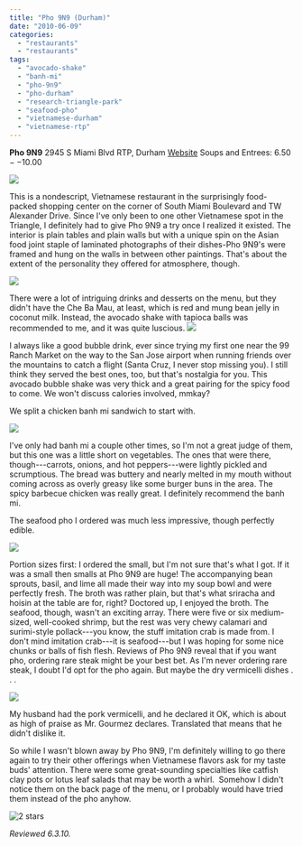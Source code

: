 ```yaml
---
title: "Pho 9N9 (Durham)"
date: "2010-06-09"
categories:
  - "restaurants"
  - "restaurants"
tags:
  - "avocado-shake"
  - "banh-mi"
  - "pho-9n9"
  - "pho-durham"
  - "research-triangle-park"
  - "seafood-pho"
  - "vietnamese-durham"
  - "vietnamese-rtp"
---
```


**Pho 9N9** 2945 S Miami Blvd RTP, Durham [Website](http://pho9n9.com/en/) Soups and Entrees: $6.50--$10.00

![](http://www.thegourmez.com/gourmez/photos/pho9n91.JPG)

This is a nondescript, Vietnamese restaurant in the surprisingly food-packed shopping center on the corner of South Miami Boulevard and TW Alexander Drive. Since I've only been to one other Vietnamese spot in the Triangle, I definitely had to give Pho 9N9 a try once I realized it existed. The interior is plain tables and plain walls but with a unique spin on the Asian food joint staple of laminated photographs of their dishes-Pho 9N9's were framed and hung on the walls in between other paintings. That's about the extent of the personality they offered for atmosphere, though.

![](http://www.thegourmez.com/gourmez/photos/pho9n93.JPG)

There were a lot of intriguing drinks and desserts on the menu, but they didn't have the Che Ba Mau, at least, which is red and mung bean jelly in coconut milk. Instead, the avocado shake with tapioca balls was recommended to me, and it was quite luscious. ![](http://www.thegourmez.com/gourmez/photos/pho9n95.JPG)

I always like a good bubble drink, ever since trying my first one near the 99 Ranch Market on the way to the San Jose airport when running friends over the mountains to catch a flight (Santa Cruz, I never stop missing you). I still think they served the best ones, too, but that's nostalgia for you. This avocado bubble shake was very thick and a great pairing for the spicy food to come. We won't discuss calories involved, mmkay?

We split a chicken banh mi sandwich to start with.

![](http://www.thegourmez.com/gourmez/photos/pho9n94.JPG)

I've only had banh mi a couple other times, so I'm not a great judge of them, but this one was a little short on vegetables. The ones that were there, though---carrots, onions, and hot peppers---were lightly pickled and scrumptious. The bread was buttery and nearly melted in my mouth without coming across as overly greasy like some burger buns in the area. The spicy barbecue chicken was really great. I definitely recommend the banh mi.

The seafood pho I ordered was much less impressive, though perfectly edible.

![](http://www.thegourmez.com/gourmez/photos/pho9n96.JPG)

Portion sizes first: I ordered the small, but I'm not sure that's what I got. If it was a small then smalls at Pho 9N9 are huge! The accompanying bean sprouts, basil, and lime all made their way into my soup bowl and were perfectly fresh. The broth was rather plain, but that's what sriracha and hoisin at the table are for, right? Doctored up, I enjoyed the broth. The seafood, though, wasn't an exciting array. There were five or six medium-sized, well-cooked shrimp, but the rest was very chewy calamari and surimi-style pollack---you know, the stuff imitation crab is made from. I don't mind imitation crab---it is seafood---but I was hoping for some nice chunks or balls of fish flesh. Reviews of Pho 9N9 reveal that if you want pho, ordering rare steak might be your best bet. As I'm never ordering rare steak, I doubt I'd opt for the pho again. But maybe the dry vermicelli dishes . . .

![](http://www.thegourmez.com/gourmez/photos/pho9n97.JPG)

My husband had the pork vermicelli, and he declared it OK, which is about as high of praise as Mr. Gourmez declares. Translated that means that he didn't dislike it.

So while I wasn't blown away by Pho 9N9, I'm definitely willing to go there again to try their other offerings when Vietnamese flavors ask for my taste buds' attention. There were some great-sounding specialties like catfish clay pots or lotus leaf salads that may be worth a whirl.  Somehow I didn't notice them on the back page of the menu, or I probably would have tried them instead of the pho anyhow.




<div class="caption">

![2 stars](http://s3.amazonaws.com/thegourmez-wpmedia/2009/02/rating_chicken11.gif "rating_chicken11")</div>


_Reviewed 6.3.10._
